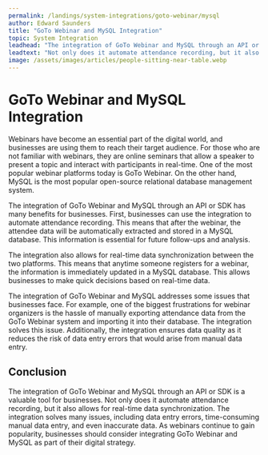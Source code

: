 ```yaml
---
permalink: /landings/system-integrations/goto-webinar/mysql
author: Edward Saunders
title: "GoTo Webinar and MySQL Integration"
topic: System Integration
leadhead: "The integration of GoTo Webinar and MySQL through an API or SDK is a valuable tool for businesses"
leadtext: "Not only does it automate attendance recording, but it also allows for real-time data synchronization. The integration solves many issues, including data entry errors, time-consuming manual data entry, and even inaccurate data. As webinars continue to gain popularity, businesses should consider integrating GoTo Webinar and MySQL as part of their digital strategy."
image: /assets/images/articles/people-sitting-near-table.webp
---
```

<div class="arttext">	<h1>GoTo Webinar and MySQL Integration</h1>
	<p>
		Webinars have become an essential part of the digital world, and businesses are using them to reach their target audience. For those who are not familiar with webinars, they are online seminars that allow a speaker to present a topic and interact with participants in real-time. One of the most popular webinar platforms today is GoTo Webinar. On the other hand, MySQL is the most popular open-source relational database management system.
	</p>
	<p>
		The integration of GoTo Webinar and MySQL through an API or SDK has many benefits for businesses. First, businesses can use the integration to automate attendance recording. This means that after the webinar, the attendee data will be automatically extracted and stored in a MySQL database. This information is essential for future follow-ups and analysis.
	</p>
	<p>
		The integration also allows for real-time data synchronization between the two platforms. This means that anytime someone registers for a webinar, the information is immediately updated in a MySQL database. This allows businesses to make quick decisions based on real-time data.
	</p>
	<p>
		The integration of GoTo Webinar and MySQL addresses some issues that businesses face. For example, one of the biggest frustrations for webinar organizers is the hassle of manually exporting attendance data from the GoTo Webinar system and importing it into their database. The integration solves this issue. Additionally, the integration ensures data quality as it reduces the risk of data entry errors that would arise from manual data entry.
	</p>
	<h2>Conclusion</h2>
	<p>
		The integration of GoTo Webinar and MySQL through an API or SDK is a valuable tool for businesses. Not only does it automate attendance recording, but it also allows for real-time data synchronization. The integration solves many issues, including data entry errors, time-consuming manual data entry, and even inaccurate data. As webinars continue to gain popularity, businesses should consider integrating GoTo Webinar and MySQL as part of their digital strategy.
	</p>
</div>
